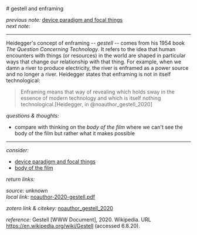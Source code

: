 # gestell and enframing

_previous note:_  [device paradigm and focal things](x-devonthink-item://65FFA8A8-F83B-43BA-B2E8-0E583F46FC49)  
_next note:_  

---

Heidegger's concept of enframing -- _gestell_ -- comes from his 1954 book _The Question Concerning Technology_. It refers to the idea that human encounters with things (or resources) in the world are shaped in particular ways that change our relationship with that thing. For example, when we damn a river to produce electricity, the river is enframed as a power source and no longer a river. Heidegger states that enframing is not in itself technological:

>Enframing means that way of revealing which holds sway in the essence of modern technology and which is itself nothing technological.[Heidegger, in @noauthor_gestell_2020]


_questions & thoughts:_

- compare with thinking on the _body of the film_ where we can't see the body of the film but rather what it makes possible

--- 

_consider:_ 

- [device paradigm and focal things](x-devonthink-item://65FFA8A8-F83B-43BA-B2E8-0E583F46FC49)
- [body of the film](x-devonthink-item://1FCD4249-B65C-4BD4-B9B3-9D1567073C59)


_return links:_

_source:_ unknown       
_local link:_ [noauthor-2020-gestell.pdf](hook://file/kxx1BVmAO?p=c2tlbGxpcy9Eb3dubG9hZHM=&n=noauthor-2020-gestell.pdf)

_zotero link & citekey:_ [noauthor_gestell_2020](zotero://select/items/1_U8NHXZNS)

_reference:_ Gestell [WWW Document], 2020. Wikipedia. URL <https://en.wikipedia.org/wiki/Gestell> (accessed 6.8.20).


